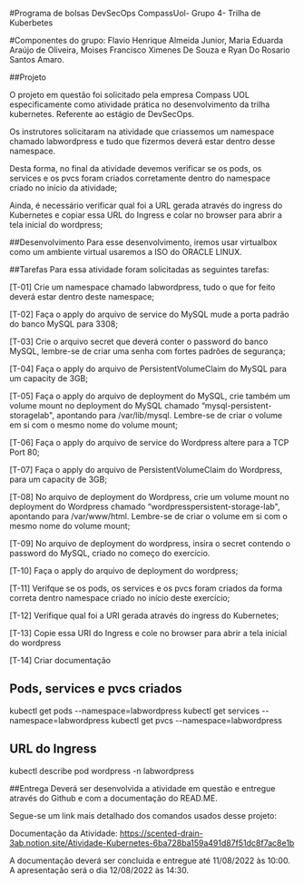 #Programa de bolsas DevSecOps CompassUol- Grupo 4- Trilha de Kuberbetes

#Componentes do grupo: Flavio Henrique Almeida Junior, Maria Eduarda Araújo de Oliveira, Moises Francisco Ximenes De Souza e Ryan Do Rosario Santos Amaro.


##Projeto

O projeto em questão foi solicitado pela empresa Compass UOL especificamente como atividade prática no desenvolvimento da trilha kubernetes. Referente ao estágio de DevSecOps.

Os instrutores solicitaram na atividade que criassemos um namespace chamado labwordpress e tudo que fizermos deverá estar dentro desse namespace.

Desta forma, no final da atividade devemos verificar se os pods, os services e os pvcs foram criados corretamente dentro do namespace criado no início da atividade;

Ainda, é necessário verificar qual foi a URL gerada através do ingress do Kubernetes e copiar essa URL do Ingress e colar no browser para abrir a tela inicial do wordpress;


##Desenvolvimento
Para esse desenvolvimento, iremos usar virtualbox como um ambiente virtual usaremos a ISO do ORACLE LINUX.

##Tarefas
Para essa atividade foram solicitadas as seguintes tarefas:

[T-01] Crie um namespace chamado labwordpress, tudo o que for feito deverá estar dentro deste namespace;

[T-02] Faça o apply do arquivo de service do MySQL mude a porta padrão do banco MySQL para 3308;

[T-03] Crie o arquivo secret que deverá conter o password do banco MySQL, lembre-se de criar uma senha com fortes padrões de segurança;

[T-04] Faça o apply do arquivo de PersistentVolumeClaim do MySQL para um capacity de 3GB;

[T-05] Faça o apply do arquivo de deployment do MySQL, crie também um volume mount no deployment do MySQL chamado “mysql-persistent-storagelab", apontando para /var/lib/mysql. Lembre-se de criar o volume em si com o mesmo nome do volume mount;

[T-06] Faça o apply do arquivo de service do Wordpress altere para a TCP Port 80;

[T-07] Faça o apply do arquivo de PersistentVolumeClaim do Wordpress, para um capacity de 3GB;

[T-08] No arquivo de deployment do Wordpress, crie um volume mount no deployment do Wordpress chamado “wordpresspersistent-storage-lab", apontando para /var/www/html. Lembre-se de criar o volume em si com o mesmo nome do volume mount;

[T-09] No arquivo de deployment do wordpress, insira o secret contendo o password do MySQL, criado no começo do exercício.

[T-10] Faça o apply do arquivo de deployment do wordpress;

[T-11] Verifque se os pods, os services e os pvcs foram criados da forma correta dentro namespace criado no início deste exercício;

[T-12] Verifique qual foi a URI gerada através do ingress do Kubernetes;

[T-13] Copie essa URI do Ingress e cole no browser para abrir a tela inicial do wordpress

[T-14] Criar documentação


## Pods, services e pvcs criados  

kubectl get pods --namespace=labwordpress
kubectl get services --namespace=labwordpress
kubectl get pvcs --namespace=labwordpress

## URL do Ingress

kubectl describe pod wordpress -n labwordpress


##Entrega
Deverá ser desenvolvida a atividade em questão e entregue através do Github e com a documentação do READ.ME.

Segue-se um link mais detalhado dos comandos usados desse projeto:

Documentação da Atividade: https://scented-drain-3ab.notion.site/Atividade-Kubernetes-6ba728ba159a491d87f51dc8f7ac8e1b

A documentação deverá ser concluida e entregue até 11/08/2022 às 10:00.
A apresentação será o dia 12/08/2022 às 14:30.
